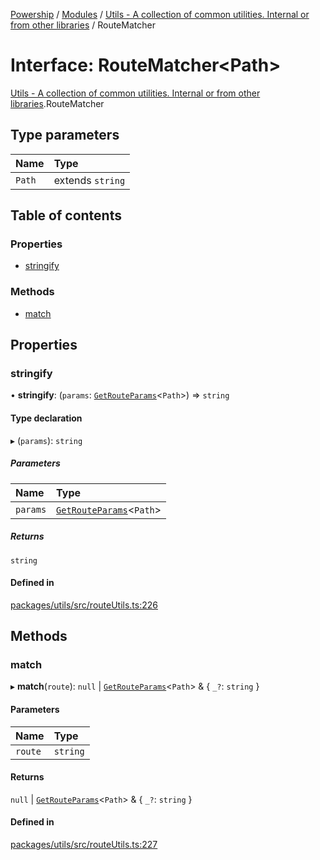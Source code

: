 [Powership](../README.md) / [Modules](../modules.md) / [Utils - A collection of common utilities. Internal or from other libraries](../modules/Utils___A_collection_of_common_utilities__Internal_or_from_other_libraries.md) / RouteMatcher

# Interface: RouteMatcher<Path\>

[Utils - A collection of common utilities. Internal or from other libraries](../modules/Utils___A_collection_of_common_utilities__Internal_or_from_other_libraries.md).RouteMatcher

## Type parameters

| Name | Type |
| :------ | :------ |
| `Path` | extends `string` |

## Table of contents

### Properties

- [stringify](Utils___A_collection_of_common_utilities__Internal_or_from_other_libraries.RouteMatcher.md#stringify)

### Methods

- [match](Utils___A_collection_of_common_utilities__Internal_or_from_other_libraries.RouteMatcher.md#match)

## Properties

### stringify

• **stringify**: (`params`: [`GetRouteParams`](../modules/Utils___A_collection_of_common_utilities__Internal_or_from_other_libraries.md#getrouteparams)<`Path`\>) => `string`

#### Type declaration

▸ (`params`): `string`

##### Parameters

| Name | Type |
| :------ | :------ |
| `params` | [`GetRouteParams`](../modules/Utils___A_collection_of_common_utilities__Internal_or_from_other_libraries.md#getrouteparams)<`Path`\> |

##### Returns

`string`

#### Defined in

[packages/utils/src/routeUtils.ts:226](https://github.com/antoniopresto/powership/blob/2672a73/packages/utils/src/routeUtils.ts#L226)

## Methods

### match

▸ **match**(`route`): ``null`` \| [`GetRouteParams`](../modules/Utils___A_collection_of_common_utilities__Internal_or_from_other_libraries.md#getrouteparams)<`Path`\> & { `_?`: `string`  }

#### Parameters

| Name | Type |
| :------ | :------ |
| `route` | `string` |

#### Returns

``null`` \| [`GetRouteParams`](../modules/Utils___A_collection_of_common_utilities__Internal_or_from_other_libraries.md#getrouteparams)<`Path`\> & { `_?`: `string`  }

#### Defined in

[packages/utils/src/routeUtils.ts:227](https://github.com/antoniopresto/powership/blob/2672a73/packages/utils/src/routeUtils.ts#L227)
